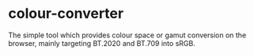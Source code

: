# colour-converter
The simple tool which provides colour space or gamut conversion on the browser, mainly targeting BT.2020 and BT.709 into sRGB. 

